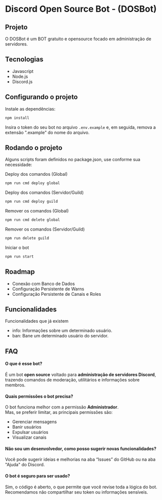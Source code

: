 # Discord Open Source Bot - (DOSBot)

## Projeto

O DOSBot é um BOT gratuito e opensource focado em administração de servidores.

## Tecnologias

- Javascript
- Node.js
- Discord.js

## Configurando o projeto

Instale as dependências:

```bash
npm install
```

Insira o token do seu bot no arquivo `.env.example` e, em seguida, remova a extensão ".example" do nome do arquivo.

## Rodando o projeto

Alguns scripts foram definidos no package.json, use conforme sua necessidade:

Deploy dos comandos (Global)

```bash
npm run cmd deploy global
```

Deploy dos comandos (Servidor/Guild)

```bash
npm run cmd deploy guild
```

Remover os comandos (Global)

```bash
npm run cmd delete global
```

Remover os comandos (Servidor/Guild)

```bash
npm run delete guild
```

Iniciar o bot

```bash
npm run start
```

## Roadmap

- Conexão com Banco de Dados
- Configuração Persistente de Warns
- Configuração Persistente de Canais e Roles

## Funcionalidades

Funcionalidades que já existem

- info: Informações sobre um determinado usuário.
- ban: Bane um determinado usuário do servidor.

## FAQ

#### O que é esse bot?

É um bot **open source** voltado para **administração de servidores Discord**, trazendo comandos de moderação, utilitários e informações sobre membros.

#### Quais permissões o bot precisa?

O bot funciona melhor com a permissão **Administrador**.  
Mas, se preferir limitar, as principais permissões são:

- Gerenciar mensagens
- Banir usuários
- Expulsar usuários
- Visualizar canais

#### Não sou um desenvolvedor, como posso sugerir novas funcionalidades?

Você pode sugerir ideias e melhorias na aba “Issues” do GitHub ou na aba "Ajuda" do Discord.

#### O bot é seguro para ser usado?

Sim, o código é aberto, o que permite que você revise toda a lógica do bot. Recomendamos não compartilhar seu token ou informações sensíveis.
